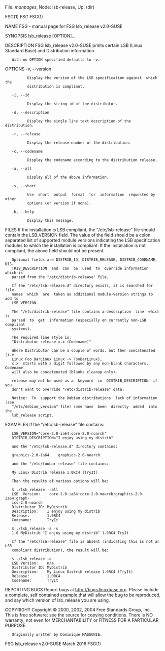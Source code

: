 File: *manpages*,  Node: lsb-release,  Up: (dir)

FSG(1)                                FSG                               FSG(1)



NAME
       FSG - manual page for FSG lsb_release v2.0-SUSE

SYNOPSIS
       lsb_release [OPTION]...

DESCRIPTION
       FSG  lsb_release v2.0-SUSE prints certain LSB (Linux Standard Base) and
       Distribution information.

       With no OPTION specified defaults to -v.

OPTIONS
       -v, --version

              Display the version of the LSB specification against  which  the
              distribution is compliant.

       -i, --id

              Display the string id of the distributor.

       -d, --description

              Display the single line text description of the distribution.

       -r, --release

              Display the release number of the distribution.

       -c, --codename

              Display the codename according to the distribution release.

       -a, --all

              Display all of the above information.

       -s, --short

              Use  short  output  format  for  information  requested by other
              options (or version if none).

       -h, --help

              Display this message.

FILES
       If the installation  is  LSB  compliant,  the  "/etc/lsb-release"  file
       should contain the LSB_VERSION field.  The value of the field should be
       a colon separated list of supported module versions indicating the  LSB
       specification  modules  to  which the installation is compliant. If the
       installation is not compliant, the above field should not be present.

       Optional fields are DISTRIB_ID, DISTRIB_RELEASE, DISTRIB_CODENAME, DIS-
       TRIB_DESCRIPTION  and  can  be  used  to  override information which is
       parsed from the "/etc/distrib-release" file.

       If the "/etc/lsb-release.d" directory exists, it is searched for  file-
       names  which  are  taken as additional module-version strings to add to
       LSB_VERSION.

       The "/etc/distrib-release" file contains a description  line  which  is
       parsed  to  get  information (especially on currently non-LSB compliant
       systems).

       The required line style is:
       "Distributor release x.x (Codename)"

       Where Distributor can be a couple of words, but then concatenated (i.e.
       Linux Foo BarLinux Linux -> FooBarLinux),
       x.x  starts with a digit followed by any non-blank characters, Codename
       will also be concatenated (blanks cleanup only).

       release may not be used as a  keyword  in  DISTRIB_DESCRIPTION  if  you
       don't want to override "/etc/distrib-release" data.

       Notice:  To  support the Debian distributions' lack of information (see
       "/etc/debian_version" file) some have  been  directly  added  into  the
       lsb_release script.

EXAMPLES
       If the "/etc/lsb-release" file contains:

       LSB_VERSION="core-2.0-ia64:core-2.0-noarch"
       DISTRIB_DESCRIPTION="I enjoy using my distrib"

       and the "/etc/lsb-release.d" directory contains:

       graphics-2.0-ia64    graphics-2.0-noarch

       and the "/etc/foobar-release" file contains:

       My Linux Distrib release 1.0RC4 (TryIt)

       Then the results of various options will be:

       $ ./lsb_release --all
       LSB  Version:    core-2.0-ia64:core-2.0-noarch:graphics-2.0-ia64:graph-
       ics-2.0-noarch
       Distributor ID: MyDistrib
       Description:    I enjoy using my distrib
       Release:        1.0RC4
       Codename:       TryIt

       $ ./lsb_release -a -s
       1.0 MyDistrib "I enjoy using my distrib" 1.0RC4 TryIt

       If the "/etc/lsb-release" file is absent (indicating this is not an LSB
       compliant distribution), the result will be:

       $ ./lsb_release -a
       LSB Version:    n/a
       Distributor ID: MyDistrib
       Description:    My Linux Distrib release 1.0RC4 (TryIt)
       Release:        1.0RC4
       Codename:       TryIt

REPORTING BUGS
       Report  bugs  at http://bugs.linuxbase.org.  Please include a complete,
       self contained example that will allow the bug to  be  reproduced,  and
       say which version of lsb_release you are using.

COPYRIGHT
       Copyright © 2000, 2002, 2004 Free Standards Group, Inc.
       This is free software; see the source for copying conditions.  There is
       NO warranty; not even for MERCHANTABILITY or FITNESS FOR  A  PARTICULAR
       PURPOSE.

       Originally written by Dominique MASSONIE.



FSG lsb_release v2.0-SUSE         March 2016                            FSG(1)
